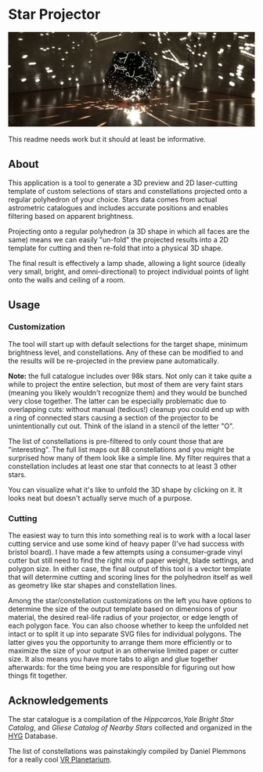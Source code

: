 # Star Projector

![](finished.jpg)

This readme needs work but it should at least be informative.

## About

This application is a tool to generate a 3D preview and 2D laser-cutting
template of custom selections of stars and constellations projected onto a
regular polyhedron of your choice. Stars data comes from actual astrometric
catalogues and includes accurate positions and enables filtering based on
apparent brightness.

Projecting onto a regular polyhedron (a 3D shape in which all faces are the
same) means we can easily "un-fold" the projected results into a 2D template for
cutting and then re-fold that into a physical 3D shape.

The final result is effectively a lamp shade, allowing a light source (ideally
very small, bright, and omni-directional) to project individual points of light
onto the walls and ceiling of a room.

## Usage

### Customization

The tool will start up with default selections for the target shape, minimum
brightness level, and constellations. Any of these can be modified to and the
results will be re-projected in the preview pane automatically. 

**Note:** the full catalogue includes over 98k stars. Not only can it take quite
a while to project the entire selection, but most of them are very faint stars
(meaning you likely wouldn't recognize them) and they would be bunched very
close together. The latter can be especially problematic due to overlapping
cuts: without manual (tedious!) cleanup you could end up with a ring of
connected stars causing a section of the projector to be unintentionally cut
out. Think of the island in a stencil of the letter "O".

The list of constellations is pre-filtered to only count those that are
"interesting". The full list maps out 88 constellations and you might be
surprised how many of them look like a simple line. My filter requires that a
constellation includes at least one star that connects to at least 3 other
stars.

You can visualize what it's like to unfold the 3D shape by clicking on it. It
looks neat but doesn't actually serve much of a purpose.

### Cutting

The easiest way to turn this into something real is to work with a local laser
cutting service and use some kind of heavy paper (I've had success with bristol
board). I have made a few attempts using a consumer-grade vinyl cutter but still
need to find the right mix of paper weight, blade settings, and polygon size. In
either case, the final output of this tool is a vector template that will
determine cutting and scoring lines for the polyhedron itself as well as
geometry like star shapes and constellation lines.

Among the star/constellation customizations on the left you have options to
determine the size of the output template based on dimensions of your material,
the desired real-life radius of your projector, or edge length of each polygon
face. You can also choose whether to keep the unfolded net intact or to split it
up into separate SVG files for individual polygons. The latter gives you the
opportunity to arrange them more efficiently or to maximize the size of your
output in an otherwise limited paper or cutter size. It also means you have more
tabs to align and glue together afterwards: for the time being you are
responsible for figuring out how things fit together.


## Acknowledgements

The star catalogue is a compilation of the _Hippcarcos_,_Yale Bright Star
Catalog_, and _Gliese Catalog of Nearby Stars_ collected and organized in the
[HYG](http://www.astronexus.com/hyg) Database.

The list of constellations was painstakingly compiled by Daniel Plemmons for a
really cool [VR Planetarium](http://blog.leapmotion.com/introducing-planetarium-design-science-behind-vr-widgets-showcase/).
